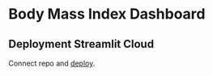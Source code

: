 # Body Mass Index Dashboard

## Deployment Streamlit Cloud

Connect repo and <a href="https://share.streamlit.io/mosazhaw/chat-playground/main/app.py">deploy</a>.
